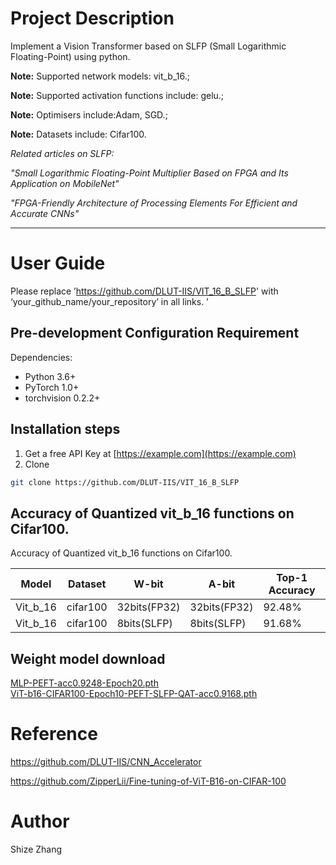 # Project Description

Implement a Vision Transformer based on SLFP (Small Logarithmic Floating-Point) using python.  

**Note:** Supported network models: vit_b_16.;   

**Note:** Supported activation functions include: gelu.;  

**Note:** Optimisers include:Adam, SGD.;  

**Note:** Datasets include: Cifar100.  


*Related articles on SLFP:*

*"Small Logarithmic Floating-Point Multiplier Based on FPGA and Its Application on MobileNet"*  

*"FPGA-Friendly Architecture of Processing Elements For Efficient and Accurate CNNs"*  

****

# User Guide

Please replace ’https://github.com/DLUT-IIS/VIT_16_B_SLFP' with ‘your_github_name/your_repository’ in all links. ’

## Pre-development Configuration Requirement

Dependencies:
- Python 3.6+
- PyTorch 1.0+
- torchvision 0.2.2+

## **Installation steps**

1. Get a free API Key at [https://example.com](https://example.com)
2. Clone 

```sh
git clone https://github.com/DLUT-IIS/VIT_16_B_SLFP
```

## Accuracy of Quantized vit_b_16 functions on Cifar100.

Accuracy of Quantized vit_b_16 functions on Cifar100.

|      Model      |      Dataset     |      W-bit     |     A-bit     |        Top-1 Accuracy        |
| ------------- | ------------- | ------------- | ------------- | ------------- |
| Vit_b_16  | cifar100  |   32bits(FP32)   |    32bits(FP32)  |              92.48%              |
| Vit_b_16  | cifar100  |    8bits(SLFP)    |    8bits(SLFP)   |              91.68%              |

## Weight model download
[MLP-PEFT-acc0.9248-Epoch20.pth](https://fs-im-kefu.7moor-fs1.com/ly/4d2c3f00-7d4c-11e5-af15-41bf63ae4ea0/1741268997495/MLP-PEFT-acc0.9248-Epoch20.pth)   
[ViT-b16-CIFAR100-Epoch10-PEFT-SLFP-QAT-acc0.9168.pth](https://fs-im-kefu.7moor-fs1.com/ly/4d2c3f00-7d4c-11e5-af15-41bf63ae4ea0/1741269345629/ViT-b16-CIFAR100-Epoch10-PEFT-SLFP-QAT-acc0.9168.pth)
# Reference

https://github.com/DLUT-IIS/CNN_Accelerator

https://github.com/ZipperLii/Fine-tuning-of-ViT-B16-on-CIFAR-100

# Author
Shize Zhang







